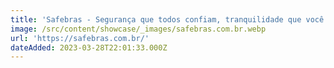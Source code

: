 ```yaml
---
title: 'Safebras - Segurança que todos confiam, tranquilidade que você merece'
image: /src/content/showcase/_images/safebras.com.br.webp
url: 'https://safebras.com.br/'
dateAdded: 2023-03-28T22:01:33.000Z
---
```


